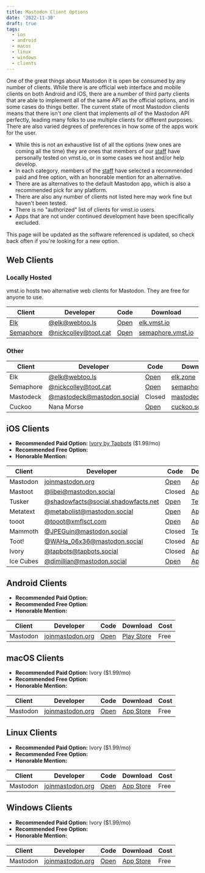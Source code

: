 ```yaml
---
title: Mastodon Client Options
date: '2022-11-30'
draft: true
tags:
  - ios
  - android
  - macos
  - linux
  - windows
  - clients
---
```


One of the great things about Mastodon it is open be consumed by any number of clients.
While there is are official web interface and mobile clients on both Android and iOS, there are a number of third party clients that are able to implement all of the same API as the official options, and in some cases do things better.
The current state of most Mastodon clients means that there isn't _one_ client that implements _all_ of the Mastodon API perfectly, leading many folks to use multiple clients for different purposes.
There are also varied degrees of preferences in how some of the apps work for the user. 

- While this is not an exhaustive list of all the options (new ones are coming all the time) they are ones that members of our [staff](/staff) have personally tested on vmst.io, or in some cases we host and/or help develop.
- In each category, members of the [staff](/staff) have selected a recommended paid and free option, with an honorable mention for an alternative.
- There are as alternatives to the default Mastodon app, which is also a recommended pick for any platform.
- There are also any number of clients not listed here may work fine but haven't been tested.
- There is no "authorized" list of clients for vmst.io users.
- Apps that are not under continued development have been specifically excluded.

This page will be updated as the software referenced is updated, so check back often if you're looking for a new option.

## Web Clients

### Locally Hosted

vmst.io hosts two alternative web clients for Mastodon.
They are free for anyone to use.

| **Client** | **Developer**                      | **Code** | **Download** | **Cost** |
|------------|------------------------------------|----------|--------------|-------------|
| [Elk](/elk) | [@elk@webtoo.ls](@elk@webtoo.ls) | [Open](https://github.com/elk-zone/elk) | [elk.vmst.io](http://elk.vmst.io) | Free |
| [Semaphore](/semaphore) | [@nickcolley@toot.cat](https://toot.cat/@nickcolley) | [Open](https://github.com/NickColley/semaphore) | [semaphore.vmst.io](https://semaphore.vmst.io) | Free |

### Other

| **Client** | **Developer**                      | **Code** | **Download** | **Cost** |
|------------|------------------------------------|----------|--------------|-------------|
| Elk | [@elk@webtoo.ls](@elk@webtoo.ls) | [Open](https://github.com/elk-zone/elk) | [elk.zone](https://elk.zone) | Free |
| Semaphore | [@nickcolley@toot.cat](https://toot.cat/@nickcolley) | [Open](https://github.com/NickColley/semaphore) | [semaphore.social](https://semaphore.social) | Free |
| Mastodeck | [@mastodeck@mastodon.social](https://mastodon.social/@mastodeck) | Closed | [mastodeck.com](https://mastodeck.com) | Free |
| Cuckoo | Nana Morse | [Open](https://github.com/NanaMorse/Cuckoo.Plus) | [cuckoo.social](https://www.cuckoo.social) | Free |

## iOS Clients

- **Recommended Paid Option:** [Ivory by Tapbots](https://apps.apple.com/app/id6444602274) ($1.99/mo)
- **Recommended Free Option:**
- **Honorable Mention:**

| **Client** | **Developer**                      | **Code** | **Download** | **Cost** |
|------------|------------------------------------|----------|--------------|-------------|
| Mastodon   | [joinmastodon.org](https://joinmastodon.org)                   | [Open](https://github.com/mastodon/mastodon-ios)     | [App Store](https://apps.apple.com/us/app/mastodon-for-iphone-and-ipad/id1571998974)    | Free       |
| Mastoot    | [@libei@mastodon.social](https://mastodon.social/@libei)              | Closed   | [App Store](https://apps.apple.com/us/app/mastoot/id1501485410)    | Free      |
| Tusker     | [@shadowfacts@social.shadowfacts.net](https://social.shadowfacts.net/@shadowfacts) | [Open](https://git.shadowfacts.net/shadowfacts/Tusker)     | [TestFlight](https://testflight.apple.com/join/wtB7HYvG)   | Free |
| Metatext   | [@metabolist@mastodon.social](https://mastodon.social/@metabolist)         | [Open](https://github.com/metabolist/metatext)     | [App Store](https://apps.apple.com/us/app/metatext/id1523996615)    | Free       |
| tooot      | [@tooot@xmflsct.com](https://xmflsct.com/@tooot)                  | [Open](https://github.com/tooot-app/app)     | [App Store](https://apps.apple.com/us/app/tooot/id1549772269)    | Paid       |
| Mammoth    | [@JPEGuin@mastodon.social](https://mastodon.social/@JPEGuin)            | Closed   | [TestFlight](https://testflight.apple.com/join/66c1wW8y)   | Beta    |
| Toot!      | [@WAHa_06x36@mastodon.social](https://mastodon.social/@WAHa_06x36)         | Closed   | [App Store](https://apps.apple.com/us/app/toot/id1229021451)    | Paid        |
| Ivory      | [@tapbots@tapbots.social](https://tapbots.social/@tapbots)             | Closed   | [App Store](https://apps.apple.com/app/id6444602274)          | Paid         |
| Ice Cubes  | [@dimillian@mastodon.social](https://mastodon.social/@dimillian)             | [Open](https://github.com/Dimillian/IceCubesApp)   | [App Store](https://apps.apple.com/us/app/ice-cubes-for-mastodon/id6444915884)          | Free         |

## Android Clients

- **Recommended Paid Option:** 
- **Recommended Free Option:**
- **Honorable Mention:**

| **Client** | **Developer**                      | **Code** | **Download** | **Cost** |
|------------|------------------------------------|----------|--------------|-------------|
| Mastodon   | [joinmastodon.org](https://joinmastodon.org)                   | [Open](https://github.com/mastodon/mastodon-android)     | [Play Store](https://play.google.com/store/apps/details?id=org.joinmastodon.android)    | Free       |

## macOS Clients

- **Recommended Paid Option:** Ivory ($1.99/mo)
- **Recommended Free Option:**
- **Honorable Mention:**

| **Client** | **Developer**                      | **Code** | **Download** | **Cost** |
|------------|------------------------------------|----------|--------------|-------------|
| Mastodon   | [joinmastodon.org](https://joinmastodon.org)                   | [Open](https://github.com/mastodon/mastodon-ios)     | [App Store](https://apps.apple.com/us/app/mastodon-for-iphone-and-ipad/id1571998974)    | Free       |

## Linux Clients

- **Recommended Paid Option:** Ivory ($1.99/mo)
- **Recommended Free Option:**
- **Honorable Mention:**

| **Client** | **Developer**                      | **Code** | **Download** | **Cost** |
|------------|------------------------------------|----------|--------------|-------------|
| Mastodon   | [joinmastodon.org](https://joinmastodon.org)                   | [Open](https://github.com/mastodon/mastodon-ios)     | [App Store](https://apps.apple.com/us/app/mastodon-for-iphone-and-ipad/id1571998974)    | Free       |

## Windows Clients

- **Recommended Paid Option:** Ivory ($1.99/mo)
- **Recommended Free Option:**
- **Honorable Mention:**

| **Client** | **Developer**                      | **Code** | **Download** | **Cost** |
|------------|------------------------------------|----------|--------------|-------------|
| Mastodon   | [joinmastodon.org](https://joinmastodon.org)                   | [Open](https://github.com/mastodon/mastodon-ios)     | [App Store](https://apps.apple.com/us/app/mastodon-for-iphone-and-ipad/id1571998974)    | Free       |